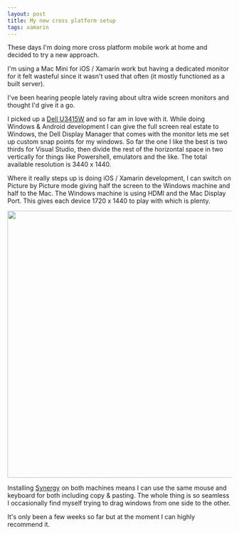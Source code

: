 ```yaml
---
layout: post
title: My new cross platform setup
tags: xamarin
---
```


These days I'm doing more cross platform mobile work at home and decided to try a new approach.

I'm using a Mac Mini for iOS / Xamarin work but having a dedicated monitor for it felt wasteful since it wasn't used that often (it mostly functioned as a built server).

I've been hearing people lately raving about ultra wide screen monitors and thought I'd give it a go.

I picked up a [Dell U3415W][dell] and so far am in love with it. While doing Windows & Android development I can give the full screen real estate to Windows, the Dell Display Manager that comes with the monitor lets me set up custom snap points for my windows. So far the one I like the best is two thirds for Visual Studio, then divide the rest of the horizontal space in two vertically for things like Powershell, emulators and the like. The total available resolution is 3440 x 1440.

Where it really steps up is doing iOS / Xamarin development, I can switch on Picture by Picture mode giving half the screen to the Windows machine and half to the Mac. The Windows machine is using HDMI and the Mac Display Port. This gives each device 1720 x 1440 to play with which is plenty.

<a href="/content/images/posts/cross-platform-setup.png"><img width="600" src="/content/images/posts/colours.png"/></a>

Installing [Synergy][synergy] on both machines means I can use the same mouse and keyboard for both including copy & pasting. The whole thing is so seamless I occasionally find myself trying to drag windows from one side to the other.

It's only been a few weeks so far but at the moment I can highly recommend it.

[dell]: http://accessories.ap.dell.com/sna/productdetail.aspx?c=hk&l=en&s=bsd&cs=hkbsd1&sku=210-AEBV
[synergy]: http://symless.com/